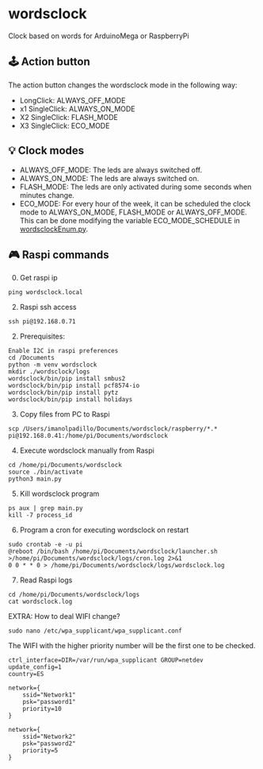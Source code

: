 # wordsclock
Clock based on words for ArduinoMega or RaspberryPi

## 🕹 Action button

The action button changes the wordsclock mode in the following way:
  - LongClick:      ALWAYS_OFF_MODE
  - x1 SingleClick: ALWAYS_ON_MODE
  - X2 SingleClick: FLASH_MODE
  - X3 SingleClick: ECO_MODE

## 💡 Clock modes

  - ALWAYS_OFF_MODE: The leds are always switched off.
  - ALWAYS_ON_MODE:  The leds are always switched on.
  - FLASH_MODE:      The leds are only activated during some seconds when minutes change.
  - ECO_MODE:        For every hour of the week, it can be scheduled the clock mode to ALWAYS_ON_MODE, FLASH_MODE or ALWAYS_OFF_MODE. This can be done modifying the variable ECO_MODE_SCHEDULE in [wordsclockEnum.py](raspberry/wordsclockEnum.py).


## 🎮 Raspi commands

 0. Get raspi ip
```
ping wordsclock.local
```

 2.  Raspi ssh access
```
ssh pi@192.168.0.71
```

 2. Prerequisites:
```
Enable I2C in raspi preferences
cd /Documents
python -m venv wordsclock
mkdir ./wordsclock/logs
wordsclock/bin/pip install smbus2
wordsclock/bin/pip install pcf8574-io
wordsclock/bin/pip install pytz
wordsclock/bin/pip install holidays
```

 3. Copy files from PC to Raspi
```
scp /Users/imanolpadillo/Documents/wordsclock/raspberry/*.* pi@192.168.0.41:/home/pi/Documents/wordsclock
````

 4. Execute wordsclock manually from Raspi
```
cd /home/pi/Documents/wordsclock
source ./bin/activate
python3 main.py
```

 5. Kill wordsclock program
```
ps aux | grep main.py
kill -7 process_id
```

 6. Program a cron for executing wordsclock on restart
```
sudo crontab -e -u pi
@reboot /bin/bash /home/pi/Documents/wordsclock/launcher.sh >/home/pi/Documents/wordsclock/logs/cron.log 2>&1
0 0 * * 0 > /home/pi/Documents/wordsclock/logs/wordsclock.log
```

 7. Read Raspi logs
```
cd /home/pi/Documents/wordsclock/logs
cat wordsclock.log
```

EXTRA: How to deal WIFI change?
```
sudo nano /etc/wpa_supplicant/wpa_supplicant.conf
```
The WIFI with the higher priority number will be the first one to be checked.
```
ctrl_interface=DIR=/var/run/wpa_supplicant GROUP=netdev
update_config=1
country=ES

network={
    ssid="Network1"
    psk="password1"
    priority=10
}

network={
    ssid="Network2"
    psk="password2"
    priority=5
}
```
